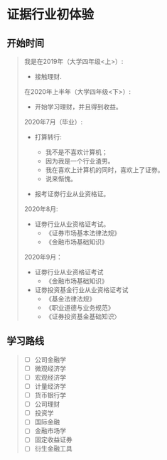 # 证据行业初体验

## 开始时间

> 我是在2019年（大学四年级<上>）:
>
> * 接触理财.
>
> 在2020年上半年（大学四年级<下>）:
>
> * 开始学习理财，并且得到收益。
>
> 2020年7月（毕业）:
>   * 打算转行:
>       * 我不是不喜欢计算机；
>       * 因为我是一个行业渣男。
>       * 我在喜欢上计算机的同时，喜欢上了证劵。
>       * 说来惭愧。
>
>   * 报考证劵行业从业资格证。
>
> 2020年8月:
>
>   * 证劵行业从业资格证考试。
>       * 《证券市场基本法律法规》
>       * 《金融市场基础知识》
>
> 2020年9月：
>
> * 证劵行业从业资格证考试
>   * 《金融市场基础知识》
> * 证劵投资基金行业从业资格证考试
>   * 《基金法律法规》
>   * 《职业道德与业务规范》
>   * 《证券投资基金基础知识〉

## 学习路线

> - [ ] 公司金融学
> - [ ] 微观经济学
> - [ ] 宏观经济学
> - [ ] 计量经济学
> - [ ] 货币银行学
> - [ ] 公司理财
> - [ ] 投资学
> - [ ] 国际金融
> - [ ] 金融市场学
> - [ ] 固定收益证券
> - [ ] 衍生金融工具
